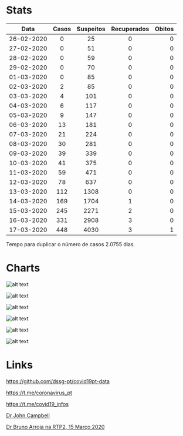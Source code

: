 
# Stats 

| Data | Casos | Suspeitos | Recuperados | Obitos |
|------|:-----:|:---------:|:-----------:|-------:|
| 26-02-2020 | 0 | 25 | 0 | 0 |
| 27-02-2020 | 0 | 51 | 0 | 0 |
| 28-02-2020 | 0 | 59 | 0 | 0 |
| 29-02-2020 | 0 | 70 | 0 | 0 |
| 01-03-2020 | 0 | 85 | 0 | 0 |
| 02-03-2020 | 2 | 85 | 0 | 0 |
| 03-03-2020 | 4 | 101 | 0 | 0 |
| 04-03-2020 | 6 | 117 | 0 | 0 |
| 05-03-2020 | 9 | 147 | 0 | 0 |
| 06-03-2020 | 13 | 181 | 0 | 0 |
| 07-03-2020 | 21 | 224 | 0 | 0 |
| 08-03-2020 | 30 | 281 | 0 | 0 |
| 09-03-2020 | 39 | 339 | 0 | 0 |
| 10-03-2020 | 41 | 375 | 0 | 0 |
| 11-03-2020 | 59 | 471 | 0 | 0 |
| 12-03-2020 | 78 | 637 | 0 | 0 |
| 13-03-2020 | 112 | 1308 | 0 | 0 |
| 14-03-2020 | 169 | 1704 | 1 | 0 |
| 15-03-2020 | 245 | 2271 | 2 | 0 |
| 16-03-2020 | 331 | 2908 | 3 | 0 |
| 17-03-2020 | 448 | 4030 | 3 | 1 |

Tempo para duplicar o número de casos 2.0755 dias.

# Charts
![alt text](https://github.com/covid19-PT/stats/blob/master/meu/CasosCorona_17-Mar-2020.jpg "Logo Title Text 1")

![alt text](https://github.com/covid19-PT/stats/blob/master/meu/CasosCorona_RecuperadosInfectados17-Mar-2020.jpg "Logo Title Text 1")

![alt text](https://github.com/covid19-PT/stats/blob/master/meu/InfoCasosCoronaConfirmados_17-Mar-2020.jpg "Logo Title Text 1")

![alt text](https://github.com/covid19-PT/stats/blob/master/meu/InfoCasosCoronaEfectivos_17-Mar-2020.jpg "Logo Title Text 1")

![alt text](https://github.com/covid19-PT/stats/blob/master/meu/LTSim_ExponentialModel17-Mar-2020.jpg "Logo Title Text 1")

![alt text](https://github.com/covid19-PT/stats/blob/master/meu/Poly17-Mar-2020.jpg "Logo Title Text 1")

# Links
https://github.com/dssg-pt/covid19pt-data

https://t.me/coronavirus_pt

https://t.me/covid19_infos

[Dr John Campbell](https://www.youtube.com/watch?v=dr0Cqlf5xK4)

[Dr Bruno Arroja na RTP2, 15 Março 2020](https://streamable.com/chqim)
